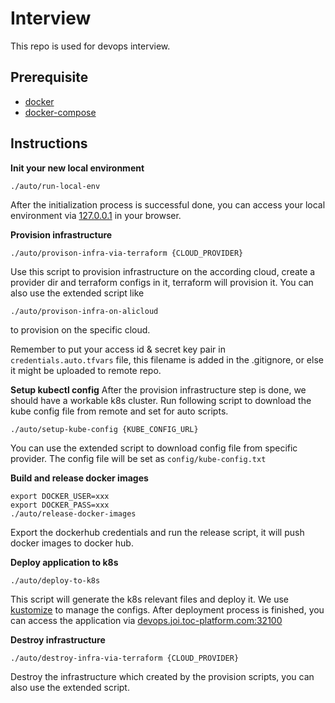 # Interview

This repo is used for devops interview.

## Prerequisite
* [docker](https://docs.docker.com/engine/installation/mac/#/docker-toolbox)
* [docker-compose](https://docs.docker.com/compose/install/)

## Instructions

**Init your new local environment**

  ```
  ./auto/run-local-env
  ```
  After the initialization process is successful done, you can access your local environment via [127.0.0.1](http://127.0.0.1) in your browser.

**Provision infrastructure**

  ```
  ./auto/provison-infra-via-terraform {CLOUD_PROVIDER}
  ```
  Use this script to provision infrastructure on the according cloud, create a provider dir and terraform configs in it, terraform will provision it. 
  You can also use the extended script like 
  ```
  ./auto/provison-infra-on-alicloud
  ```
  to provision on the specific cloud.

  Remember to put your access id & secret key pair in `credentials.auto.tfvars` file, this filename is added in the .gitignore, or else it might be uploaded to remote repo.

**Setup kubectl config**
  After the provision infrastructure step is done, we should have a workable k8s cluster. Run following script to download the kube config file from remote and set for auto scripts.
  ```
  ./auto/setup-kube-config {KUBE_CONFIG_URL}
  ```
  You can use the extended script to download config file from specific provider. The config file will be set as `config/kube-config.txt`

**Build and release docker images**
  ```
  export DOCKER_USER=xxx
  export DOCKER_PASS=xxx
  ./auto/release-docker-images
  ```
  Export the dockerhub credentials and run the release script, it will push docker images to docker hub.

**Deploy application to k8s**
  ```
  ./auto/deploy-to-k8s
  ```
  This script will generate the k8s relevant files and deploy it. We use [kustomize](https://kustomize.io/) to manage the configs.
  After deployment process is finished, you can access the application via [devops.joi.toc-platform.com:32100](http://devops.joi.toc-platform.com:32100/)

**Destroy infrastructure**

  ```
  ./auto/destroy-infra-via-terraform {CLOUD_PROVIDER}
  ```
  Destroy the infrastructure which created by the provision scripts, you can also use the extended script.

